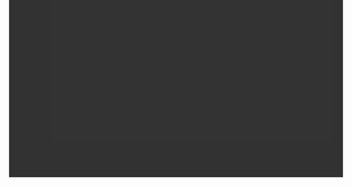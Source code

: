 
<!DOCTYPE html>
<html lang="en">
<head>
    <meta charset="UTF-8">
    <meta http-equiv="X-UA-Compatible" content="IE=edge">
    <meta name="viewport" content="width=device-width, initial-scale=1.0">
    <title>Survey Form</title>
    <style>
        .wrap{

color: white;
border: hidden;
min-width: 10px;
background-attachment:fixed;
height: auto;
background-image: linear-gradient(rgba(0, 0, 0, 0.8),rgba(0, 0, 0, 0.8)),url(pro.jpeg) ;
background-repeat: no-repeat;
background-position: center;
background-size: cover;

margin-right: 500px;
overflow-x: hidden;
margin-left: 500px;
float: right;

float: auto;
font-size: 25px;
text-shadow: 3px 3px 3px black;

}
.heading{
display: block;
text-shadow: 3px 3px 3px black;
}
.width{
width: 400px;
border-radius: 50px;
}
.wrap2{
 color: white;

}
table,tr,td,th {
border:hidden;
border-collapse: collapse;
text-align: center;
caption-side: top;
min-width: 50px;
min-height: 70px;
}
body{
background-color: rgba(0, 0, 0, 0.8);

display: block;
block-size: 220px;
}

.wrap3{

display: flex;
justify-content: center ;
display: block;
align-items: center;

color: white;
border: hidden;
min-width: 100px;



height: auto;
background-image: linear-gradient(rgba(0, 0, 0, 0.8),rgba(0, 0, 0, 0.8)),url(bgcrop.jpg) ;
background-attachment: fixed;
background-repeat: no-repeat;
background-position: center;
background-size: cover;


margin-right: 500px;
margin-left: 500px;
float: auto;
font-size: 25px;
text-shadow: 3px 3px 3px black;
}

textarea{
background-color: rgb(52, 49, 49);

color: white;
border: hidden;
font-size: medium;
margin-bottom: 2px;
}



    </style>
    <script>
        function check()
        {
            var uname=document.getElementById("uname");
            if(uname.value==0){
                alert("Name can't be empty");
                return false;
            }
            var pass=document.getElementById("pass");

            if(pass.value==0){
                alert("Email can't be empty");
                return false;
            }


            else {
                return true;
            }
        }
    </script>
</head>
<body>
 
    <div class="wrap">
        
        
        <form action="greentick.html" onsubmit="return check();" name="google-sheet">
           
            <h1 class="heading" align="center">Survey Form</h1>
            <hr>
            <label  for="Name">Name:</label>
            <br>
            <input id="uname" type="text" class="width" placeholder="Enter your name" name="Name">
            <br>
            <label  for="Email">Email:</label>
            <br>
            <input id="pass" class="width" type="email" placeholder="Enter your Email" name="Email">
            <br>
            <label  for="Ph no.">Contact Number:</label>
            <br>
            <input id="cpass" class="width"type="number" name="Ph. no">
            <br>
            <label for="gen">Gender:</label>
            <br>
          
        
            <select>
                <option value="I">Male</option>
                <option value="I">Female</option>
            </select>
            <br>
         
            <br>
            <hr>
            <br>
            

            <label for="optn3">1. Are you fully satisfied with the cleanliness and condition of bedding of our rooms?</label>
            <br>
            <br>
            <input type="radio"  name="optn3">Yes
            <br>
            <input type="radio" name="optn3">No
            <br><br>
            <br>
            <label for="optn4">2. Please rate your experience on the following</label>
            <br>
            <br>
       
            <table>
                <thead>
                   <td colspan="1"></td>
                    <td>Excellent</td>
                    <span>  </span>
                   <td>Great</td>
                   <td>Good</td>
                   <td>Fair</td>
                   <td>Poor</td>


</thead>
                <tbody>
                    <tr>
                        <td>Bathroom cleanliness</td>
                        <td > <input type="radio" name="optn30"></td>
                        <td > <input type="radio" name="optn30"></td>
                        <td > <input type="radio" name="optn30"></td>
                        <td > <input type="radio" name="optn30"></td>
                        <td > <input type="radio" name="optn30"></td>
                    </tr>
                  
                    <tr>
                        <td>Physical condition </td>
                        <td > <input type="radio" name="optn31"></td>
                        <td > <input type="radio" name="optn31"></td>
                        <td > <input type="radio" name="optn31"></td>
                        <td > <input type="radio" name="optn31"></td>
                        <td > <input type="radio" name="optn31"></td>
                    </tr>
                     <tr>
                        <td>Quality of bath amenities</td>
                        <td > <input type="radio" name="optn32"></td>
                        <td > <input type="radio" name="optn32"></td>
                        <td > <input type="radio" name="optn32"></td>
                        <td > <input type="radio" name="optn32"></td>
                        <td > <input type="radio" name="optn32"></td>
                    </tr>
                    <tr>
                        <td>Lighting in bathroom</td>
                        <td > <input type="radio" name="optn33"></td>
                        <td > <input type="radio" name="optn33"></td>
                        <td > <input type="radio" name="optn33"></td>
                        <td > <input type="radio" name="optn33"></td>
                        <td > <input type="radio" name="optn33"></td>
                    </tr>
                    <tr>
                        <td>Towels and bath robe material</td>
                        <td > <input type="radio" name="optn34"></td>
                        <td > <input type="radio" name="optn34"></td>
                        <td > <input type="radio" name="optn34"></td>
                        <td > <input type="radio" name="optn34"></td>
                        <td > <input type="radio" name="optn34"></td>
                    </tr>

                </tbody>
                <br>
            </table>
  
        
       
        
        <br>
    </div>
   
   
    <div class="wrap3">
        <br>
        
        <label  for="g1"> 3. Which room type did you choose for your stay?</label>
        <br>
        <br>
         <input type="radio" name="g1"  />Standard
         <br>
         <input type="radio" name="g1" />Deluxue
         <br>
         <input type="radio" name="g1"  />Executive
         <br>
         <input type="radio" name="g1" />Suite
       
         <br>
         <br>
         <br>
       
        <label for="optn2">4. Was the condition of the room & furnishings satisfactory?</label>
        <br>
        <br>
        <input type="radio" name="optn2" >Yes
        <br>
        <input type="radio" name="optn2" >No
        <br><br>
        <br>
        <label for="yn">5. Did you face any problems while accessing our Internet service in room ?</label>
        <br>
        <br>
      
        <input type="radio" name="yn">Yes 
     <br>
        <input type="radio" name="yn">No
        <br>
        <br>
        <br>
        <label for="yn">6. Did you find the workspace in the room comfortable to work?</label>
      <br>
      <br>
        <input type="radio" name="yn">Yes 
     <br>
        <input type="radio" name="yn">No
        <br>
        <br><br>
        <label for="add">7. General comments</label>
        <br>
        <br>
        <textarea  name="add"rows="7"cols="72"></textarea>

<br><br>
          <form action="greentick.html">
            <input type="submit" name="sname" value="submit"/>
          </form>
           
     </div>
    </form>
    
<script>
    const scriptURL = 'https://script.google.com/macros/s/AKfycbzIvARZZbpQ6VR7IntS9FiHCCo-r58Fa-FcnCc691m5fb5qYZaIEQvs8bj8aTrY3WHB/exec'
    const form = document.forms['google-sheet']
  
    form.addEventListener('submit', e => {
      e.preventDefault()
      fetch(scriptURL, { method: 'POST', body: new FormData(form)})
        .then(response => alert("Thanks for Contacting us..! Your Response has been submitted"))
        .catch(error => console.error('Error!', error.message))
    })
  </script>

</body>
</html>
